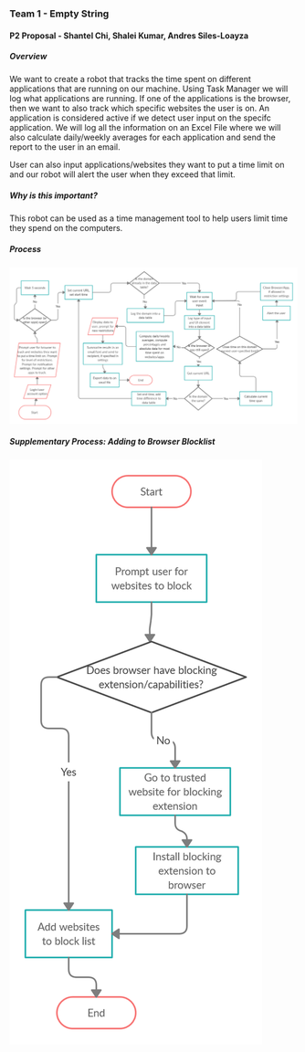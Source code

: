 ### Team 1 - Empty String 
#### P2 Proposal - Shantel Chi, Shalei Kumar, Andres Siles-Loayza

##### Overview
We want to create a robot that tracks the time spent on different applications that are running on our machine. Using Task Manager we will log what applications are running. If one of the applications is the browser, then we want to also track which specific websites the user is on. An application is considered active if we detect user input on the specifc application. We will log all the information on an Excel File where we will also calculate daily/weekly averages for each application and send the report to the user in an email.

User can also input applications/websites they want to put a time limit on and our robot will alert the user when they exceed that limit.

##### Why is this important?
This robot can be used as a time management tool to help users limit time they spend on the computers. 

##### Process
![Process Flow Design](team1-p2-processflow.png)

##### Supplementary Process: Adding to Browser Blocklist
![Supplement](team1-p2-supplement-blocklist.png)
